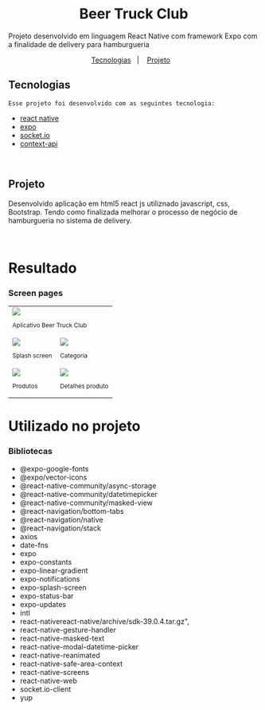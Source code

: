 <h1 align="center">
    Beer Truck Club
</h1>
<p>Projeto desenvolvido em linguagem React Native com framework Expo com a finalidade de delivery para hamburgueria </p>

<p align="center">
    <a href="#Tecnologias">Tecnologias</a>&nbsp;&nbsp;&nbsp;|&nbsp;&nbsp;&nbsp;
    <a href="#Projeto">Projeto</a>&nbsp;&nbsp;&nbsp;
</p>

## Tecnologias

    Esse projeto foi desenvolvido com as seguintes tecnologia:

- [react native](https://reactnative.dev/docs/getting-started)
- [expo](https://docs.expo.dev/index.html)
- [socket.io](https://socket.io/docs/v3/client-initialization/)
- [context-api](https://pt-br.reactjs.org/docs/context.html)

<br />

## Projeto

Desenvolvido aplicação em html5 react js utiliznado javascript, css, Bootstrap. Tendo como finalizada melhorar o processo de negócio de hamburgueria no sistema de delivery.

<br />


# Resultado

### Screen pages
<table>
    <tr>
        <td colspan="2" >
            <img src="./docs/scrreenRecursoG1024x5001.png">
            <p style="font-size: 12px" >Aplicativo Beer Truck Club</p>
        </td>
    </tr>
    <tr>
        <td>
            <img src="./docs/screen1.png">
            <p style="font-size: 12px" >Splash screen</p>
        </td>
        <td>
            <img src="./docs/screen2.png">
            <p style="font-size: 12px" >Categoria</p>
        </td>
    </tr>
    <tr>
        <td>
            <img src="./docs/screen3.png">
            <p style="font-size: 12px" >Produtos</p>
        </td>
        <td>
            <img src="./docs/screen4.png">
            <p style="font-size: 12px" >Detalhes produto </p>
        </td>
    </tr>
</table>

# Utilizado no projeto
### Bibliotecas

* @expo-google-fonts
* @expo/vector-icons
* @react-native-community/async-storage
* @react-native-community/datetimepicker
* @react-native-community/masked-view
* @react-navigation/bottom-tabs
* @react-navigation/native
* @react-navigation/stack
* axios
* date-fns
* expo
* expo-constants
* expo-linear-gradient
* expo-notifications
* expo-splash-screen
* expo-status-bar
* expo-updates
* intl
* react-nativereact-native/archive/sdk-39.0.4.tar.gz",
* react-native-gesture-handler
* react-native-masked-text
* react-native-modal-datetime-picker
* react-native-reanimated
* react-native-safe-area-context
* react-native-screens
* react-native-web
* socket.io-client
* yup
